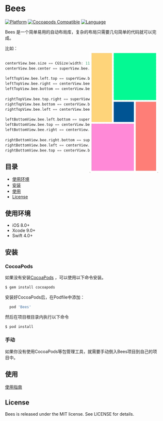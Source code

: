 # Bees



[![Platform](https://img.shields.io/cocoapods/p/Bees.svg?style=flat)](https://github.com/hongcaiyu/Bees)
[![Cocoapods Compatible](https://img.shields.io/cocoapods/v/Bees.svg)](https://github.com/hongcaiyu/Bees)
[![Language](https://img.shields.io/badge/language-swift4-orange.svg)](https://github.com/hongcaiyu/Bees)

Bees 是一个简单易用的自动布局库，复杂的布局只需要几句简单的代码就可以完成。

<img src="/Assets/iOSDemo.gif" align="right" height="400px" hspace="0px" vspace="20px">

比如：
```swift

centerView.bee.size == CGSize(width: 111, height: 111)
centerView.bee.center == superView.bee.center

leftTopView.bee.left.top == superView.bee.left.top + 10
leftTopView.bee.right == centerView.bee.left - 10
leftTopView.bee.bottom == centerView.bee.bottom
        
rightTopView.bee.top.right == superView.bee.top.add(10).right.sub(10)
rightTopView.bee.bottom == centerView.bee.top - 10
rightTopView.bee.left == centerView.bee.left
        
leftBottomView.bee.left.bottom == superView.bee.left.add(10).bottom.sub(10)
leftBottomView.bee.top == centerView.bee.bottom + 10
leftBottomView.bee.right == centerView.bee.right

rightBottomView.bee.right.bottom == superView.bee.right.bottom - 10
rightBottomView.bee.left == centerView.bee.right + 10
rightBottomView.bee.top == centerView.bee.top
```
## 目录

- [使用环境](#使用环境)
- [安装](#安装)
- [使用](#使用)
- [License](#license)

## 使用环境

- iOS 8.0+
- Xcode 9.0+
- Swift 4.0+

## 安装

### CocoaPods

如果没有安装[CocoaPods](http://cocoapods.org) ，可以使用以下命令安装。

```bash
$ gem install cocoapods
```
安装好CocoaPods后，在Podfile中添加：
```ruby
  pod 'Bees'
```
然后在项目根目录内执行以下命令
```bash
$ pod install
```

### 手动

如果你没有使用CocoaPods等包管理工具，就需要手动倒入Bees项目到自己的项目中。

## 使用
[使用指南](https://github.com/hongcaiyu/Bees/wiki)

## License

Bees is released under the MIT license. See LICENSE for details.
